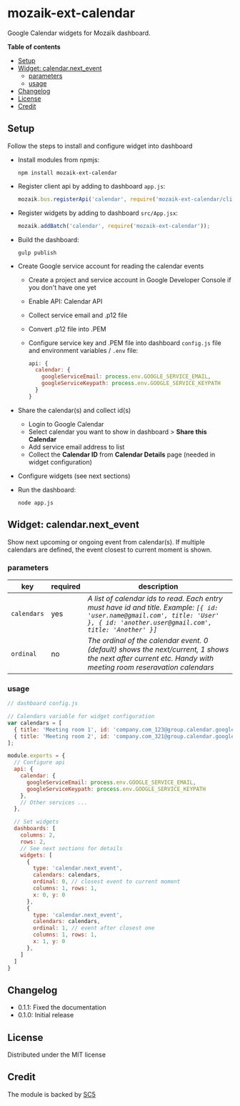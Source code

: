 # mozaik-ext-calendar

Google Calendar widgets for Mozaïk dashboard.

**Table of contents**
<!-- MarkdownTOC depth=0 autolink=true bracket=round -->

- [Setup](#setup)
- [Widget: calendar.next_event](#widget-calendarnext_event)
  - [parameters](#parameters)
  - [usage](#usage)
- [Changelog](#changelog)
- [License](#license)
- [Credit](#credit)

<!-- /MarkdownTOC -->


## Setup

Follow the steps to install and configure widget into dashboard

- Install modules from npmjs:

  ```shell
  npm install mozaik-ext-calendar
  ```

- Register client api by adding to dashboard `app.js`:

  ```javascript
  mozaik.bus.registerApi('calendar', require('mozaik-ext-calendar/client'));
  ```

- Register widgets by adding to dashboard ``src/App.jsx``:

  ```javascript
  mozaik.addBatch('calendar', require('mozaik-ext-calendar'));
  ```

- Build the dashboard:

  ```shell
  gulp publish
  ```

- Create Google service account for reading the calendar events

  - Create a project and service account in Google Developer Console if you don't have one yet
  - Enable API: Calendar API
  - Collect service email and .p12 file
  - Convert .p12 file into .PEM
  - Configure service key and .PEM file into dashboard `config.js` file and environment variables / `.env` file:

    ```javascript
    api: {
      calendar: {
        googleServiceEmail: process.env.GOOGLE_SERVICE_EMAIL,
        googleServiceKeypath: process.env.GOOGLE_SERVICE_KEYPATH
      }
    }
    ```

- Share the calendar(s) and collect id(s)

  - Login to Google Calendar
  - Select calendar you want to show in dashboard > **Share this Calendar**
  - Add service email address to list
  - Collect the **Calendar ID** from **Calendar Details** page (needed in widget configuration)

- Configure widgets (see next sections)

- Run the dashboard:

  ```shell
  node app.js
  ```

## Widget: calendar.next_event

Show next upcoming or ongoing event from calendar(s).
If multiple calendars are defined, the event closest to current
moment is shown.

### parameters

key           | required | description
--------------|----------|---------------
`calendars`   | yes      | *A list of calendar ids to read. Each entry must have id and title. Example: `[{ id: 'user.name@gmail.com', title: 'User' }, { id: 'another.user@gmail.com', title: 'Another' }]`*
`ordinal`     | no       | *The ordinal of the calendar event. 0 (default) shows the next/current, 1 shows the next after current etc. Handy with meeting room reseravation calendars*

### usage

```javascript
// dashboard config.js

// Calendars variable for widget configuration
var calendars = [
  { title: 'Meeting room 1', id: 'company.com_123@group.calendar.google.com' },
  { title: 'Meeting room 2', id: 'company.com_321@group.calendar.google.com' }
];

module.exports = {
  // Configure api
  api: {
    calendar: {
      googleServiceEmail: process.env.GOOGLE_SERVICE_EMAIL,
      googleServiceKeypath: process.env.GOOGLE_SERVICE_KEYPATH
    },
    // Other services ...
  },

  // Set widgets
  dashboards: [
    columns: 2,
    rows: 2,
    // See next sections for details
    widgets: [
      {
        type: 'calendar.next_event',
        calendars: calendars,
        ordinal: 0, // closest event to current moment
        columns: 1, rows: 1,
        x: 0, y: 0
      },
      {
        type: 'calendar.next_event',
        calendars: calendars,
        ordinal: 1, // event after closest one
        columns: 1, rows: 1,
        x: 1, y: 0
      },
    ]
  ]
}
```


## Changelog

- 0.1.1: Fixed the documentation
- 0.1.0: Initial release

## License

Distributed under the MIT license

## Credit

The module is backed by [SC5](http://sc5.io/)
